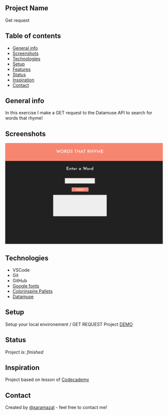 ## Project Name
Get request

## Table of contents
* [General info](#general-info)
* [Screenshots](#screenshots)
* [Technologies](#technologies)
* [Setup](#setup)
* [Features](#features)
* [Status](#status)
* [Inspiration](#inspiration)
* [Contact](#contact)

## General info
In this exercise I make a GET request to the Datamuse API to search for words that rhyme! 

## Screenshots
![Get-request](https://github.com/saramazal/get-request-rhyme/blob/main/Get-request.png)

## Technologies
* VSCode
* Git
* GitHub
* [Google fonts](https://fonts.google.com/?category=Sans+Serif,Display,Monospace&preview.text=Word%20Smith&preview.text_type=custom)
* [Colorinspire Pallets](https://colorinspire.webflow.io/)
* [Datamuse](https://www.datamuse.com/api/)

## Setup
Setup your local environement /   GET REQUEST Project [DEMO](https://saramazal.github.io/get-request-rhyme/)

## Status
Project is:  _finished_

## Inspiration
Project based on lesson of [Codecademy](https://www.codecademy.com/profiles/saramazal)

## Contact
Created by [@saramazal](https://github.com/saramazal/) - feel free to contact me!
